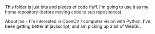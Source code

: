 This folder is just bits and pieces of code fluff.  I'm going to use it as my home repository (before moving code to sub repositories).

About me - I'm interested in OpenCV / computer vision with Python.  I've been getting better at javascript, and am picking up a bit of
WebGL.
